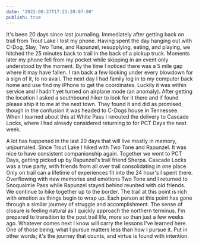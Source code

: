```yaml
---
date: '2022-08-27T17:23:20-07:00'
publish: true
---
```

It's been 20 days since last journaling. Immediately after getting back on trail from Trout Lake I lost my phone. Having spent the day hanging out with C-Dog, Slay, Two Tone, and Rapunzel, resupplying, eating, and playing, we hitched the 25 minutes back to trail in the back of a pickup truck. Moments later my phone fell from my pocket while skipping in an event only understood by the moment. By the time I noticed there was a 5 mile gap where it may have fallen. I ran back a few looking under every blowdown for a sign of it, to no avail. The next day I had family log in to my computer back home and use find my iPhone to get the coordinates. Luckily it was within service and I hadn't yet turned on airplane mode (an anomaly). After getting the location I asked a southbound hiker to look for it there and if found please ship it to me at the next town. They found it and did as promised, though in the confusion it was headed to C-Dogs house in Tennessee. When I learned about this at White Pass I rerouted the delivery to Cascade Locks, where I had already considered returning to for PCT Days the next week. 

A lot has happened in the last 20 days that will live mostly in memory, unjournaled. Since Trout Lake I hiked with Two Tone and Rapunzel. It was nice to have consistent companionship again. Together we went to PCT Days, getting picked up by Rapunzel's trail friend Sherpa. Cascade Locks was a true party, with friends from all over trail consolidating in one place. Only on trail can a lifetime of experiences fit into the 24 hour's I spent there. Overflowing with new memories and emotions Two Tone and I returned to Snoqualmie Pass while Rapunzel stayed behind reunited with old friends. We continue to hike together up to the border. The trail at this point is rich with emotion as things begin to wrap up. Each person at this point has gone through a similar journey of struggle and accomplishment. The sense of closure is feeling natural as I quickly approach the northern terminus. I'm prepared to transition to the post trail life, more so than just a few weeks ago. Whatever comes next I know will carry the lessons I've learned here. One of those being; what I pursue matters less than how I pursue it. Put in other words; it's the journey that counts, and virtue is found with intention.